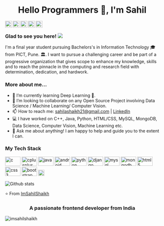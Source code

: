 <h1 align="center">Hello Programmers 👋, I'm Sahil</h1>

<a href="https://twitter.com/imsahilshaikh98">
  <img align="left" alt="Sahil's Twitter" width="22px" src="https://cdn.jsdelivr.net/npm/simple-icons@v3/icons/twitter.svg" />
</a>
<a href="https://www.linkedin.com/in/sahilshaikh21/>
  <img align="left" alt="Sahil's Linkdein" width="22px" src="https://cdn.jsdelivr.net/npm/simple-icons@v3/icons/linkedin.svg" />
</a>
<a href="https://github.com/ImSahilShaikh">
  <img align="left" alt="Sahil's Github" width="22px" src="https://cdn.jsdelivr.net/npm/simple-icons@v3/icons/github.svg" />
</a>
<a href="sahilashaikh21@gmail.com">
  <img align="left" alt="'Gmail" width="22px" src="https://cdn.jsdelivr.net/npm/simple-icons@3.1.0/icons/gmail.svg" />
</a>
<a href="https://www.facebook.com/sahilashaikh21/">
  <img align="left" alt="Sahil's Facebook" width="22px" src="https://cdn.jsdelivr.net/npm/simple-icons@v3/icons/facebook.svg" />
</a>
<a href="https://www.hackerrank.com/ImSahilShaikh">
  <img align="left" alt="Sahil's Hackerrank" width="22px" src="https://cdn.jsdelivr.net/npm/simple-icons@v3/icons/hackerrank.svg" />
</a>
<br />

### Glad to see you here! ![](https://visitor-badge.glitch.me/badge?page_id=ImSahilShaikh.ImSahilShaikh)

I'm a final year student pursuing Bachelors's in Information Technology 🎓 from PICT, Pune. 🏛. I want to pursue a challenging career and be part of a progressive organization that gives scope to enhance my knowledge, skills and to reach the pinnacle in the computing and research field with determination, dedication, and hardwork.

### More about me...

- 🌱 I’m currently learning Deep Learning 🚀.
- 👯 I’m looking to collaborate on any Open Source Project involving Data Science / Machine Learning/ Computer Vision.
- 📫 How to reach me: sahilashaikh21@gmail.com | [LinkedIn](https://www.linkedin.com/in/sahilshaikh21/)
- 💻 I have worked on C++, Java, Python, HTML/CSS, MySQL, MongoDB, Data Science, Computer Vision, Machine Learning etc.
- 💬 Ask me about anything! I am happy to help and guide you to the extent I can.

### My Tech Stack

<p align="left">


<img src="https://konpa.github.io/devicon/devicon.git/icons/c/c-original.svg" alt="c" width="50" height="30"/>
<img src="https://konpa.github.io/devicon/devicon.git/icons/cplusplus/cplusplus-original.svg" alt="cplusplus" width="50" height="30"/>
<img src="https://konpa.github.io/devicon/devicon.git/icons/java/java-original-wordmark.svg" alt="java" width="50" height="30"/>
<img src="https://konpa.github.io/devicon/devicon.git/icons/android/android-original-wordmark.svg" alt="android" width="50" height="30"/>
<img src="https://konpa.github.io/devicon/devicon.git/icons/python/python-original-wordmark.svg" alt="python" width="50" height="30"/>
<img src="https://konpa.github.io/devicon/devicon.git/icons/django/django-original.svg" alt="django" width="50" height="30"/>
<img src="https://konpa.github.io/devicon/devicon.git/icons/mysql/mysql-original-wordmark.svg" alt="mysql" width="50" height="30"/>
<img src="https://konpa.github.io/devicon/devicon.git/icons/mongodb/mongodb-original-wordmark.svg" alt="mongodb" width="50" height="30"/>
<img src="https://konpa.github.io/devicon/devicon.git/icons/html5/html5-original-wordmark.svg" alt="html5" width="50" height="30"/>
<img src="https://konpa.github.io/devicon/devicon.git/icons/css3/css3-original-wordmark.svg" alt="css3" width="50" height="30"/>
<img src="https://konpa.github.io/devicon/devicon.git/icons/bootstrap/bootstrap-plain.svg" alt="bootstrap" width="50" height="30"/>
<img src="https://konpa.github.io/devicon/devicon.git/icons/javascript/javascript-original.svg" alt="javascript" width="20" height="20"/>


</p>


![Github stats](https://github-readme-stats.vercel.app/api?username=ImSahilShaikh&show_icons=true&hide_border=true)

⭐️ From [ImSahilShaikh](https://github.com/ImSahilShaikh)
<h3 align="center">A passionate frontend developer from India</h3>
<p align="left"> <img src="https://komarev.com/ghpvc/?username=imsahilshaikh" alt="imsahilshaikh" /> </p>
